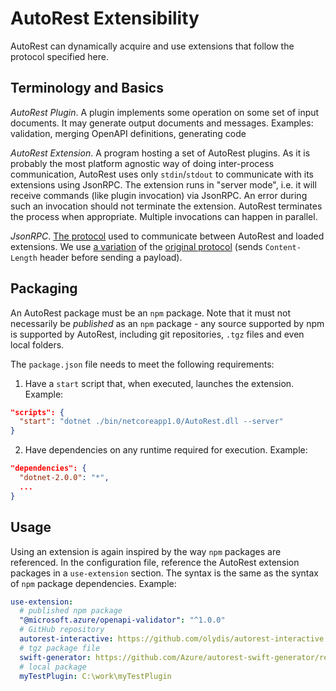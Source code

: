 # AutoRest Extensibility

AutoRest can dynamically acquire and use extensions that follow the protocol specified here.

## Terminology and Basics

*AutoRest Plugin*.
A plugin implements some operation on some set of input documents.
It may generate output documents and messages.
Examples: validation, merging OpenAPI definitions, generating code

*AutoRest Extension*.
A program hosting a set of AutoRest plugins.
As it is probably the most platform agnostic way of doing inter-process communication, AutoRest uses only `stdin`/`stdout` to communicate with its extensions using JsonRPC.
The extension runs in "server mode", i.e. it will receive commands (like plugin invocation) via JsonRPC.
An error during such an invocation should not terminate the extension.
AutoRest terminates the process when appropriate.
Multiple invocations can happen in parallel.

*JsonRPC*.
[The protocol](AutoRest-extension-protocol.md) used to communicate between AutoRest and loaded extensions.
We use [a variation](https://github.com/Microsoft/language-server-protocol/blob/master/protocol.md#base-protocol) of the [original protocol](http://www.jsonrpc.org/specification) (sends `Content-Length` header before sending a payload).


## Packaging

An AutoRest package must be an `npm` package.
Note that it must not necessarily be *published* as an `npm` package - any source supported by npm is supported by AutoRest, including git repositories, `.tgz` files and even local folders.

The `package.json` file needs to meet the following requirements:
1) Have a `start` script that, when executed, launches the extension. Example:

``` json
"scripts": {
  "start": "dotnet ./bin/netcoreapp1.0/AutoRest.dll --server"
}
```

2) Have dependencies on any runtime required for execution. Example:
``` json
"dependencies": {
  "dotnet-2.0.0": "*",
  ...
}
```

## Usage

Using an extension is again inspired by the way `npm` packages are referenced.
In the configuration file, reference the AutoRest extension packages in a `use-extension` section.
The syntax is the same as the syntax of `npm` package dependencies.
Example:

``` yaml
use-extension:
  # published npm package
  "@microsoft.azure/openapi-validator": "^1.0.0"
  # GitHub repository
  autorest-interactive: https://github.com/olydis/autorest-interactive
  # tgz package file
  swift-generator: https://github.com/Azure/autorest-swift-generator/releases/download/2.1.0/autorest-swift-generator-2.1.0.tgz
  # local package
  myTestPlugin: C:\work\myTestPlugin
```

